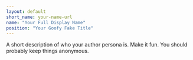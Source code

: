 ```yaml
---
layout: default
short_name: your-name-url
name: "Your Full Display Name"
position: "Your Goofy Fake Title"
---
```

A short description of who your author persona is. Make it fun. You should probably keep things anonymous.